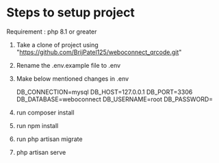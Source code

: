 # Steps to setup project

Requirement : php 8.1 or greater

1. Take a clone of project using "https://github.com/BrijPatel125/weboconnect_qrcode.git"
2. Rename the .env.example file to .env
3. Make below mentioned changes in .env

    DB_CONNECTION=mysql
    DB_HOST=127.0.0.1
    DB_PORT=3306
    DB_DATABASE=weboconnect
    DB_USERNAME=root
    DB_PASSWORD=

4. run composer install
5. run npm install
6. run php artisan migrate
7. php artisan serve